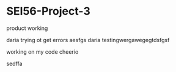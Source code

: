 # SEI56-Project-3

product working

daria trying ot get errors
aesfgs
daria testingwergawegegtdsfgsf

working on my code cheerio



sedffa
